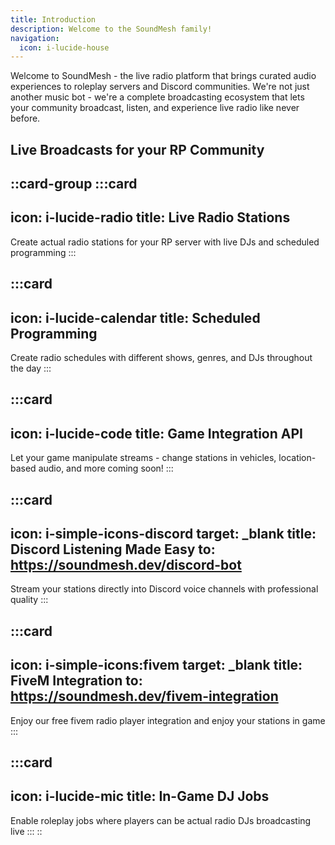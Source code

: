 ```yaml
---
title: Introduction
description: Welcome to the SoundMesh family!
navigation:
  icon: i-lucide-house
---
```


Welcome to SoundMesh - the live radio platform that brings curated audio experiences to roleplay servers and Discord communities. 
We're not just another music bot - we're a complete broadcasting ecosystem that lets your community broadcast, listen, and experience live radio like never before.

## Live Broadcasts for your RP Community

::card-group
  :::card
  ---
  icon: i-lucide-radio
  title: Live Radio Stations
  ---
  Create actual radio stations for your RP server with live DJs and scheduled programming
  :::

  :::card
  ---
  icon: i-lucide-calendar
  title: Scheduled Programming
  ---
  Create radio schedules with different shows, genres, and DJs throughout the day
  :::

  :::card
  ---
  icon: i-lucide-code
  title: Game Integration API
  ---
  Let your game manipulate streams - change stations in vehicles, location-based audio, and more coming soon!
  :::

  :::card
  ---
  icon: i-simple-icons-discord
  target: _blank
  title: Discord Listening Made Easy
  to: https://soundmesh.dev/discord-bot
  ---
  Stream your stations directly into Discord voice channels with professional quality
  :::

  :::card
  ---
  icon: i-simple-icons:fivem
  target: _blank
  title: FiveM Integration
  to: https://soundmesh.dev/fivem-integration
  ---
  Enjoy our free fivem radio player integration and enjoy your stations in game
  :::

  :::card
  ---
  icon: i-lucide-mic
  title: In-Game DJ Jobs
  ---
  Enable roleplay jobs where players can be actual radio DJs broadcasting live
  :::
::